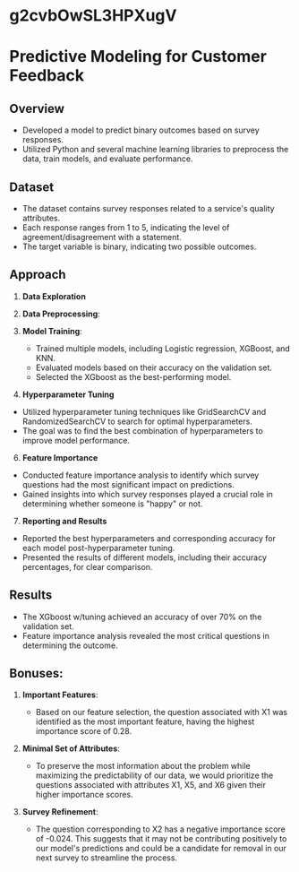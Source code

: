 # g2cvbOwSL3HPXugV

# Predictive Modeling for Customer Feedback

## Overview

- Developed a model to predict binary outcomes based on survey responses.
- Utilized Python and several machine learning libraries to preprocess the data, train models, and evaluate performance.

## Dataset

- The dataset contains survey responses related to a service's quality attributes.
- Each response ranges from 1 to 5, indicating the level of agreement/disagreement with a statement.
- The target variable is binary, indicating two possible outcomes.

## Approach

1. **Data Exploration**
   
2. **Data Preprocessing**:
   
4. **Model Training**:
   - Trained multiple models, including Logistic regression, XGBoost, and KNN.
   - Evaluated models based on their accuracy on the validation set.
   - Selected the XGboost as the best-performing model.

5. **Hyperparameter Tuning**
- Utilized hyperparameter tuning techniques like GridSearchCV and RandomizedSearchCV to search for optimal hyperparameters.
- The goal was to find the best combination of hyperparameters to improve model performance.

6. **Feature Importance**
- Conducted feature importance analysis to identify which survey questions had the most significant impact on predictions.
- Gained insights into which survey responses played a crucial role in determining whether someone is "happy" or not.

7. **Reporting and Results**
- Reported the best hyperparameters and corresponding accuracy for each model post-hyperparameter tuning.
- Presented the results of different models, including their accuracy percentages, for clear comparison.
  
## Results

- The XGboost w/tuning achieved an accuracy of over 70% on the validation set.
- Feature importance analysis revealed the most critical questions in determining the outcome.

## Bonuses:

1. **Important Features**: 
   - Based on our feature selection, the question associated with X1 was identified as the most important feature, having the highest importance score of 0.28.

2. **Minimal Set of Attributes**: 
   - To preserve the most information about the problem while maximizing the predictability of our data, we would prioritize the questions associated with attributes X1, X5, and X6 given their higher importance scores.

3. **Survey Refinement**: 
   - The question corresponding to X2 has a negative importance score of -0.024. This suggests that it may not be contributing positively to our model's predictions and could be a candidate for removal in our next survey to streamline the process.

